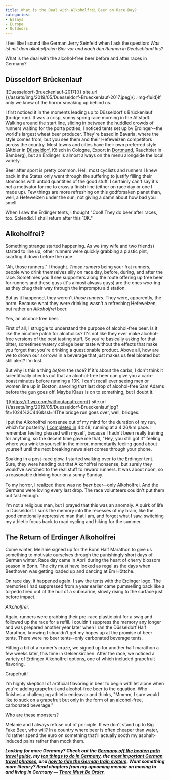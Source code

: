 ```yaml
---
title: What is the Deal with Alkoholfrei Beer on Race Day?
categories:
- Essays
- Europe
- Outdoors
---
```


I feel like I sound like German Jerry Seinfeld when I ask the question: _Was ist mit dem alkoholfreien Bier vor und nach den Rennen in Deutschland los?_

What is the deal with the alcohol-free beer before and after races in Germany?

<!-- more -->

## Düsseldorf Brückenlauf

![Duesseldorf-Brueckenlauf-2017]({{ site.url }}/assets/img/2019/05/Duesseldorf-Brueckenlauf-2017.jpeg){: .img-fluid}If only we knew of the horror sneaking up behind us.

I first noticed it in the moments leading up to Düsseldorf's Brückenlauf (bridge run). It was a crisp, sunny spring race morning in the Altstadt. Walking around the start line, sliding in between the huddled crowds of runners waiting for the porta potties, I noticed tents set up by Erdinger--the world's largest wheat beer producer. They're based in Bavaria, where the style comes from, but you see them and their Hefeweizen competitors across the country. Most towns and cities have their own preferred style (Altbier in [Düsseldorf](https://withoutapath.com/things-to-do-in-dusseldorf/), Kölsch in Cologne, Export in [Dortmund](https://withoutapath.com/bergmann-brauerei/), Rauchbier in Bamberg), but an Erdinger is almost always on the menu alongside the local variety.

Beer after sport is pretty common. Hell, most cyclists and runners I knew back in the States only went through the suffering to justify filling their stomachs with untold quantities of the good stuff. I certainly can't say it's _not_ a motivator for me to cross a finish line (either on race day or one I made up). Few things are more refreshing on this godforsaken planet than, well, a Hefeweizen under the sun, not giving a damn about how bad you smell.

When I saw the Erdinger tents, I thought "Cool! They do beer after races, too. Splendid. I shall return after this 10K."

## Alkoholfrei?

Something strange started happening. As we (my wife and two friends) started to line up, other runners were quickly grabbing a plastic pint, scarfing it down before the race.

"Ah, those runners," I thought. _Those runners_ being your frat runners, people who drink themselves silly on race day, before, during, and after the race. Sometimes you'll see supporters along the route offering up free beer for runners and these guys (it's almost always guys) are the ones _woo_-ing as they chug their way through the impromptu aid station.

But as it happened, they weren't _those runners_. They were, apparently, the norm. Because what they were drinking wasn't a refreshing Hefeweizen, but rather an _Alkoholfrei_ beer.

Yes, an alcohol-free beer.

First of all, I struggle to understand the purpose of alcohol-free beer. Is it like the nicotine patch for alcoholics? It's not like they ever make alcohol-free versions of the best tasting stuff. So you're basically asking for that bitter, sometimes watery college beer taste without the effects that make you forget that you're drinking a questionable product. Above all, how are we to drown our sorrows in a beverage that just makes us feel bloated but still alert? I'm lost.

But why is this a thing _before_ the race? If it's about the carbs, I don't think it scientifically checks out that an alcohol-free beer can give you a carb-boast minutes before running a 10K. I can't recall ever seeing men or women line up in Boston, savoring that last drop of alcohol-free Sam Adams before the gun goes off. Maybe Klaus is on to something, but I doubt it.

![](https://i1.wp.com/withoutapath.com{{ site.url }}/assets/img/2019/05/Duesseldorf-Brueckenlauf.jpg?fit=1024%2C446&ssl=1)The bridge run goes over, well, bridges.

I put the Alkoholfrei nonsense out of my mind for the duration of my run, which for posterity, [I completed in](https://www.strava.com/activities/954367044) 44:48, running at a 4:26/km pace. I remember feeling pleased with myself, because I hadn't been really training for anything, so the decent time gave me that, "Hey, you still got it" feeling where you wink to yourself in the mirror, momentarily feeling good about yourself until the next breaking news alert comes through your phone.

Soaking in a post-race glow, I started walking over to the Erdinger tent. Sure, they were handing out that Alkoholfrei nonsense, but surely they would've switched to the real stuff to reward runners. It was about noon, so a reasonable drinking hour on a sunny Sunday.

To my horror, I realized there was no _beer_ beer--only Alkoholfrei. And the Germans were loving every last drop. The race volunteers couldn't put them out fast enough.

I'm not a religious man, but I prayed that this was an anomaly. A quirk of life in Düsseldorf. I sunk the memory into the recesses of my brain, like the good emotionally repressive man that I am, and forgot what I saw, switching my athletic focus back to road cycling and hiking for the summer.

## The Return of Erdinger Alkoholfrei

Come winter, Melanie signed up for the Bonn Half Marathon to give us something to motivate ourselves through the punishingly short days of German winter. Race day came in April during the heart of cherry blossom season in Bonn. The city must have looked as regal as the days when Beethoven was getting loaded up and dancing at Em Höttche. 

On race day, it happened again. I saw the tents with the Erdinger logo. The memories I had suppressed from a year earlier came pummelling back like a torpedo fired out of the hull of a submarine, slowly rising to the surface just before impact.

_Alkoholfrei_.

Again, runners were grabbing their pre-race plastic pint for a swig and followed up the race for a refill. I couldn't suppress the memory any longer and was prepared another year later when I ran the Düsseldorf Half Marathon, knowing I shouldn't get my hopes up at the promise of beer tents. There were no beer tents--only carbonated beverage tents.

Hitting a bit of a runner's craze, we signed up for another half marathon a few weeks later, this time in Gelsenkirchen. After the race, we noticed a variety of Erdinger Alkoholfrei options, one of which included grapefruit flavoring. 

Grapefruit!

I'm highly skeptical of artificial flavoring in beer to begin with let alone when you're adding grapefruit and alcohol-free beer to the equation. Who finishes a challenging athletic endeavor and thinks, "Mmmm, I sure would like to suck on a grapefruit but only in the form of an alcohol-free, carbonated beverage."

Who are these monsters?

Melanie and I always refuse out of principle. If we don't stand up to Big Fake Beer, who will? In a country where beer is often cheaper than water, I'd rather spend the euro on something that'll actually sooth my asphalt-induced pains rather than mock them.

_**Looking for more Germany? Check out the [Germany off the beaten path travel guide](https://withoutapath.com/travel-guides/germany/), my [top things to do in Germany](https://withoutapath.com/things-to-do-in-germany/), the [most important German travel phrases](https://withoutapath.com/most-important-german-travel-phrases/), and [how to ride the German train system](https://withoutapath.com/german-train/). Want something more literary? Read chapters from my upcoming memoir on moving to and living in Germany — [There Must Be Order](https://withoutapath.com/category/essays/there-must-be-order/).**_

